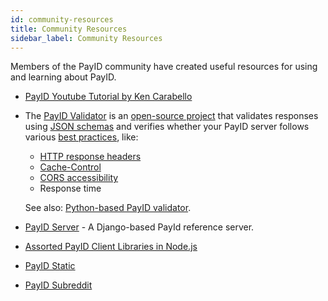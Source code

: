 ```yaml
---
id: community-resources
title: Community Resources
sidebar_label: Community Resources
---
```


Members of the PayID community have created useful resources for using and learning about PayID.

* [PayID Youtube Tutorial by Ken Carabello](https://www.youtube.com/watch?v=gpLJp1lylns)

* The [PayID Validator](https://payidvalidator.com/) is an [open-source project](https://github.com/rswarthout/payid-validator) that validates responses using [JSON schemas](https://docs.payid.org/payid-interfaces) and verifies whether your PayID server follows various [best practices](best-practices), like:

    - [HTTP response headers](payid-headers)
    - [Cache-Control](https://docs.payid.org/payid-best-practices#cache-control)
    - [CORS accessibility](https://docs.payid.org/payid-best-practices#set-cors-cross-origin-resource-sharing-headers)
    - Response time

    See also: [Python-based PayID validator](https://github.com/RockHoward/python-payid-validator).

* [PayID Server](https://github.com/RockHoward/django-payid-server) - A Django-based PayId reference server.

* [Assorted PayID Client Libraries in Node.js](https://www.npmjs.com/search?q=payid)

* [PayID Static](https://github.com/WietseWind/PayID-Static)

* [PayID Subreddit](https://www.reddit.com/r/PayIdDevs/)
